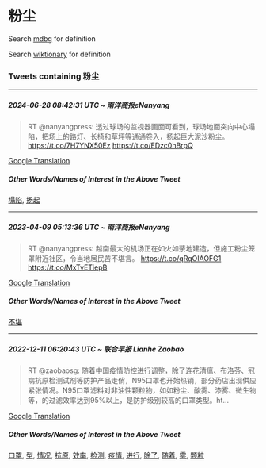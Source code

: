 # 粉尘

Search [mdbg](https://www.mdbg.net/chinese/dictionary?page=worddict&wdrst=0&wdqb=粉尘) for definition

Search [wiktionary](https://en.wiktionary.org/wiki/粉尘) for definition

### Tweets containing 粉尘

___
##### 2024-06-28 08:42:31 UTC ~ 南洋商报eNanyang
> RT @nanyangpress: 透过球场的监视器画面可看到，球场地面突向中心塌陷，把场上的路灯、长椅和草坪等通通卷入，扬起巨大泥沙粉尘。 https://t.co/7H7YNX50Ez https://t.co/EDzc0hBrpQ

[Google Translation](https://translate.google.com/?hi=en&tab=TT&sl=zh-CN&tl=en&op=translate&text=RT+%40nanyangpress%3A+%E9%80%8F%E8%BF%87%E7%90%83%E5%9C%BA%E7%9A%84%E7%9B%91%E8%A7%86%E5%99%A8%E7%94%BB%E9%9D%A2%E5%8F%AF%E7%9C%8B%E5%88%B0%EF%BC%8C%E7%90%83%E5%9C%BA%E5%9C%B0%E9%9D%A2%E7%AA%81%E5%90%91%E4%B8%AD%E5%BF%83%E5%A1%8C%E9%99%B7%EF%BC%8C%E6%8A%8A%E5%9C%BA%E4%B8%8A%E7%9A%84%E8%B7%AF%E7%81%AF%E3%80%81%E9%95%BF%E6%A4%85%E5%92%8C%E8%8D%89%E5%9D%AA%E7%AD%89%E9%80%9A%E9%80%9A%E5%8D%B7%E5%85%A5%EF%BC%8C%E6%89%AC%E8%B5%B7%E5%B7%A8%E5%A4%A7%E6%B3%A5%E6%B2%99%E7%B2%89%E5%B0%98%E3%80%82+https%3A%2F%2Ft.co%2F7H7YNX50Ez+https%3A%2F%2Ft.co%2FEDzc0hBrpQ)
##### Other Words/Names of Interest in the Above Tweet
[塌陷](塌陷.md), [扬起](扬起.md)
___
##### 2023-04-09 05:13:36 UTC ~ 南洋商报eNanyang
> RT @nanyangpress: 越南最大的机场正在如火如荼地建造，但施工粉尘笼罩附近社区，令当地居民苦不堪言。 https://t.co/qRqOIAOFG1 https://t.co/MxTvETiepB

[Google Translation](https://translate.google.com/?hi=en&tab=TT&sl=zh-CN&tl=en&op=translate&text=RT+%40nanyangpress%3A+%E8%B6%8A%E5%8D%97%E6%9C%80%E5%A4%A7%E7%9A%84%E6%9C%BA%E5%9C%BA%E6%AD%A3%E5%9C%A8%E5%A6%82%E7%81%AB%E5%A6%82%E8%8D%BC%E5%9C%B0%E5%BB%BA%E9%80%A0%EF%BC%8C%E4%BD%86%E6%96%BD%E5%B7%A5%E7%B2%89%E5%B0%98%E7%AC%BC%E7%BD%A9%E9%99%84%E8%BF%91%E7%A4%BE%E5%8C%BA%EF%BC%8C%E4%BB%A4%E5%BD%93%E5%9C%B0%E5%B1%85%E6%B0%91%E8%8B%A6%E4%B8%8D%E5%A0%AA%E8%A8%80%E3%80%82+https%3A%2F%2Ft.co%2FqRqOIAOFG1+https%3A%2F%2Ft.co%2FMxTvETiepB)
##### Other Words/Names of Interest in the Above Tweet
[不堪](不堪.md)
___
##### 2022-12-11 06:20:43 UTC ~ 联合早报 Lianhe Zaobao
> RT @zaobaosg: 随着中国疫情防控进行调整，除了连花清瘟、布洛芬、冠病抗原检测试剂等防护产品走俏，N95口罩也开始热销，部分药店出现供应紧张情况。N95口罩滤料对非油性颗粒物，如如粉尘、酸雾、漆雾、微生物等，的过滤效率达到95%以上，是防护级别较高的口罩类型。ht…

[Google Translation](https://translate.google.com/?hi=en&tab=TT&sl=zh-CN&tl=en&op=translate&text=RT+%40zaobaosg%3A+%E9%9A%8F%E7%9D%80%E4%B8%AD%E5%9B%BD%E7%96%AB%E6%83%85%E9%98%B2%E6%8E%A7%E8%BF%9B%E8%A1%8C%E8%B0%83%E6%95%B4%EF%BC%8C%E9%99%A4%E4%BA%86%E8%BF%9E%E8%8A%B1%E6%B8%85%E7%98%9F%E3%80%81%E5%B8%83%E6%B4%9B%E8%8A%AC%E3%80%81%E5%86%A0%E7%97%85%E6%8A%97%E5%8E%9F%E6%A3%80%E6%B5%8B%E8%AF%95%E5%89%82%E7%AD%89%E9%98%B2%E6%8A%A4%E4%BA%A7%E5%93%81%E8%B5%B0%E4%BF%8F%EF%BC%8CN95%E5%8F%A3%E7%BD%A9%E4%B9%9F%E5%BC%80%E5%A7%8B%E7%83%AD%E9%94%80%EF%BC%8C%E9%83%A8%E5%88%86%E8%8D%AF%E5%BA%97%E5%87%BA%E7%8E%B0%E4%BE%9B%E5%BA%94%E7%B4%A7%E5%BC%A0%E6%83%85%E5%86%B5%E3%80%82N95%E5%8F%A3%E7%BD%A9%E6%BB%A4%E6%96%99%E5%AF%B9%E9%9D%9E%E6%B2%B9%E6%80%A7%E9%A2%97%E7%B2%92%E7%89%A9%EF%BC%8C%E5%A6%82%E5%A6%82%E7%B2%89%E5%B0%98%E3%80%81%E9%85%B8%E9%9B%BE%E3%80%81%E6%BC%86%E9%9B%BE%E3%80%81%E5%BE%AE%E7%94%9F%E7%89%A9%E7%AD%89%EF%BC%8C%E7%9A%84%E8%BF%87%E6%BB%A4%E6%95%88%E7%8E%87%E8%BE%BE%E5%88%B095%25%E4%BB%A5%E4%B8%8A%EF%BC%8C%E6%98%AF%E9%98%B2%E6%8A%A4%E7%BA%A7%E5%88%AB%E8%BE%83%E9%AB%98%E7%9A%84%E5%8F%A3%E7%BD%A9%E7%B1%BB%E5%9E%8B%E3%80%82ht%E2%80%A6)
##### Other Words/Names of Interest in the Above Tweet
[口罩](口罩.md), [型](型.md), [情况](情况.md), [抗原](抗原.md), [效率](效率.md), [检测](检测.md), [疫情](疫情.md), [进行](进行.md), [除了](除了.md), [随着](随着.md), [雾](雾.md), [颗粒](颗粒.md)
